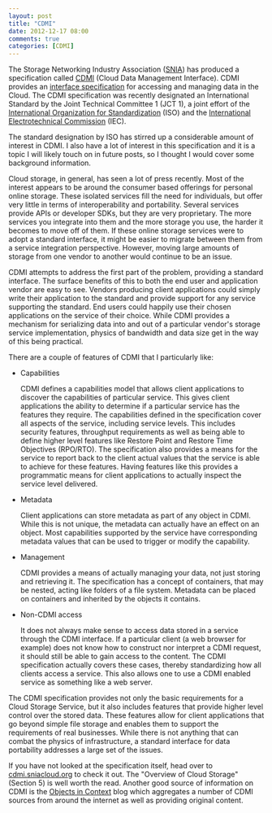 ```yaml
---
layout: post
title: "CDMI"
date: 2012-12-17 08:00
comments: true
categories: [CDMI]
---
```


The Storage Networking Industry Association ([SNIA](http://snia.org)) has
produced a specification called [CDMI](http://snia.org/cdmi) (Cloud Data
Management Interface). CDMI provides an
[interface specification](http://cdmi.sniacloud.org) for accessing and
managing data in the Cloud. The CDMI specification was recently designated
an International Standard by the Joint Technical Committee 1 (JCT 1), a
joint effort of the
[International Organization for Standardization](http://www.iso.org/iso/home.html)
(ISO) and the
[International Electrotechnical Commission](http://www.iec.ch/) (IEC).

The standard designation by ISO has stirred up a considerable amount of
interest in CDMI. I also have a lot of interest in this specification and
it is a topic I will likely touch on in future posts, so I thought I would
cover some background information.

Cloud storage, in general, has seen a lot of press recently. Most of the
interest appears to be around the consumer based offerings for personal
online storage. These isolated services fill the need for individuals, but
offer very little in terms of interoperability and portability. Several
services provide APIs or developer SDKs, but they are very proprietary. The
more services you integrate into them and the more storage you use, the
harder it becomes to move off of them. If these online storage services
were to adopt a standard interface, it might be easier to migrate between
them from a service integration perspective. However, moving large amounts
of storage from one vendor to another would continue to be an issue.

CDMI attempts to address the first part of the problem, providing a
standard interface. The surface benefits of this to both the end user and
application vendor are easy to see. Vendors producing client applications
could simply write their application to the standard and provide support
for any service supporting the standard. End users could happily use their
chosen applications on the service of their choice. While CDMI provides a
mechanism for serializing data into and out of a particular vendor's
storage service implementation, physics of bandwidth and data size get in
the way of this being practical.

There are a couple of features of CDMI that I particularly like:

 * Capabilities
 
    CDMI defines a capabilities model that allows client applications to
    discover the capabilities of particular service. This gives client
    applications the ability to determine if a particular service has the
    features they require. The capabilities defined in the specification
    cover all aspects of the service, including service levels. This
    includes security features, throughput requirements as well as being
    able to define higher level features like Restore Point and Restore
    Time Objectives (RPO/RTO). The specification also provides a means for
    the service to report back to the client actual values that the service
    is able to achieve for these features. Having features like this
    provides a programmatic means for client applications to actually
    inspect the service level delivered.

 * Metadata
 
    Client applications can store metadata as part of any object in
    CDMI. While this is not unique, the metadata can actually have an
    effect on an object. Most capabilities supported by the service have
    corresponding metadata values that can be used to trigger or modify the
    capability.

 * Management
 
    CDMI provides a means of actually managing your data, not just storing
    and retrieving it. The specification has a concept of containers, that
    may be nested, acting like folders of a file system. Metadata can be
    placed on containers and inherited by the objects it contains.

 * Non-CDMI access
 
    It does not always make sense to access data stored in a service
    through the CDMI interface. If a particular client (a web browser for
    example) does not know how to construct nor interpret a CDMI request,
    it should still be able to gain access to the content. The CDMI
    specification actually covers these cases, thereby standardizing how
    all clients access a service. This also allows one to use a CDMI
    enabled service as something like a web server.

The CDMI specification provides not only the basic requirements for a Cloud
Storage Service, but it also includes features that provide higher level
control over the stored data. These features allow for client applications
that go beyond simple file storage and enables them to support the
requirements of real businesses. While there is not anything that can
combat the physics of infrastructure, a standard interface for data
portability addresses a large set of the issues.

If you have not looked at the specification itself, head over to
[cdmi.sniacloud.org](http://cdmi.sniacloud.org) to check it out. The "Overview of Cloud Storage" (Section 5) is well worth the read. Another good source of information on CDMI is the [Objects in Context](http://blogs.netapp.com/context/)
blog which aggregates a number of CDMI sources from around the internet as
well as providing original content.
